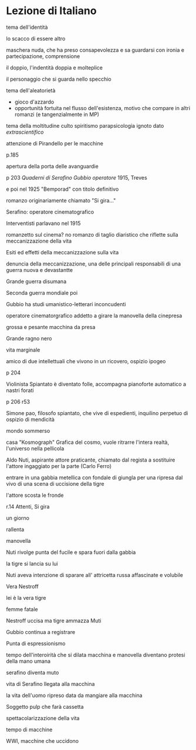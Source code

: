 # Lezione di Italiano

tema dell'identità

lo scacco di essere altro

maschera nuda, che ha preso consapevolezza e sa guardarsi con ironia e partecipazione, comprensione

il doppio, l'indentità doppia e molteplice

il personaggio che si guarda nello specchio

tema dell'aleatorietà

* gioco d'azzardo
* opportunità fortuita nel flusso dell'esistenza, motivo che compare in altri romanzi (e tangenzialmente in MP)

tema della moltitudine 
culto
spiritismo
parapsicologia
ignoto
dato _extrascientifico_

attenzione di Pirandello per le macchine

p.185

apertura della porta delle avanguardie


p 203
_Quaderni di Serafino Gubbio operatore_ 1915, Treves

e poi nel 1925 "Bemporad" con titolo definitivo

romanzo originariamente chiamato "Si gira..."


Serafino: operatore cinematografico

Interventisti parlavano nel 1915

romanzetto sul cinema? no
romanzo di taglio diaristico che riflette sulla meccanizzazione della vita

Esiti ed effetti della meccanizzazione sulla vita

denuncia della meccanizzazione, una delle principali responsabili di una guerra nuova e devastantte

Grande guerra disumana

Seconda guerra mondiale poi

Gubbio ha studi umanistico-letterari inconcudenti


operatore cinematorgrafico addetto a girare la manovella della cinepresa

grossa e pesante macchina da presa

Grande ragno nero


vita marginale

amico di due intellettuali che vivono in un ricovero, ospizio ipogeo

p 204

Violinista Spiantato è diventato folle, accompagna pianoforte automatico a nastri forati

p 206  r53

Simone pao, filosofo spiantato, che vive di espedienti, inquilino perpetuo di ospizio di mendicità 

mondo sommerso

casa "Kosmograph"
Grafica del cosmo, vuole ritrarre l'intera realtà, l'universo nella pellicola

Aldo Nuti, aspirante attore praticante, chiamato dal regista a sostituire l'attore ingaggiato per la parte (Carlo Ferro)

entrare in una gabbia metellica con fondale di giungla per una ripresa dal vivo di una scena di uccisione della tigre

l'attore scosta le fronde

r.14 Attenti, Si gira

un giorno

rallenta

manovella 

Nuti rivolge punta del fucile e spara fuori dalla gabbia

la tigre si lancia su lui

Nuti aveva intenzione di sparare all' attricetta russa affascinate e volubile

Vera Nestroff

lei è la vera tigre

femme fatale

Nestroff uccisa ma tigre ammazza Muti

Gubbio continua a registrare

Punta di espressionismo

 
 tempo dell'interoirità che si dilata
macchina e manovella diventano protesi della mano umana

serafino diventa muto

vita di Serafino llegata alla macchina

la vita dell'uomo ripreso data da mangiare alla macchina

Soggetto pulp che farà cassetta

spettacolarizzazione della vita


tempo di macchine

WWI, macchine che uccidono
<!--stackedit_data:
eyJoaXN0b3J5IjpbMTMzMzE4NTI2M119
-->